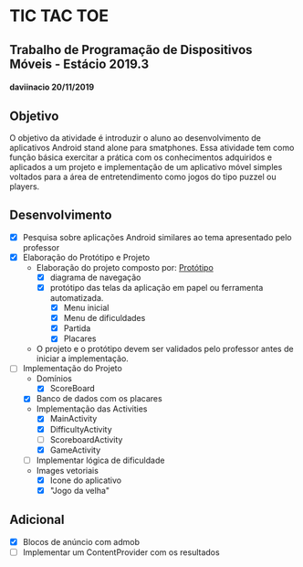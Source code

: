 # TIC TAC TOE
## Trabalho de Programação de Dispositivos Móveis - Estácio 2019.3
#### daviinacio 20/11/2019

## Objetivo
O objetivo da atividade é introduzir o aluno ao desenvolvimento de aplicativos Android
stand alone para smatphones. Essa atividade tem como função básica exercitar a prática
com os conhecimentos adquiridos e aplicados a um projeto e implementação de um
aplicativo móvel simples voltados para a área de entretendimento como jogos do tipo
puzzel ou players.

## Desenvolvimento
- [x] Pesquisa sobre aplicações Android similares ao tema apresentado pelo professor
- [x] Elaboração do Protótipo e Projeto
    - Elaboração do projeto composto por: [Protótipo](/prototype)
        - [x] diagrama de navegação
        - [x] protótipo das telas da aplicação em papel ou ferramenta automatizada.
            - [x] Menu inicial
            - [x] Menu de dificuldades
            - [x] Partida
            - [x] Placares
    - O projeto e o protótipo devem ser validados pelo professor antes de iniciar a implementação.
- [ ] Implementação do Projeto
    - Domínios
        - [x] ScoreBoard
    - [x] Banco de dados com os placares
    - Implementação das Activities
        - [x] MainActivity
        - [x] DifficultyActivity
        - [ ] ScoreboardActivity
        - [x] GameActivity
    - [ ] Implementar lógica de dificuldade
    - Images vetoriais
        - [x] Icone do aplicativo
        - [x] "Jogo da velha"

## Adicional
- [x] Blocos de anúncio com admob
- [ ] Implementar um ContentProvider com os resultados
